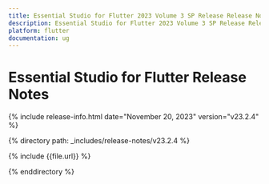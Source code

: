 ```yaml
---
title: Essential Studio for Flutter 2023 Volume 3 SP Release Release Notes  
description: Essential Studio for Flutter 2023 Volume 3 SP Release Release Notes  
platform: flutter
documentation: ug
---
```


# Essential Studio for Flutter  Release Notes  

{% include release-info.html date="November 20, 2023"  version="v23.2.4" %} 

{% directory path: _includes/release-notes/v23.2.4 %}

{% include {{file.url}} %}

{% enddirectory %}